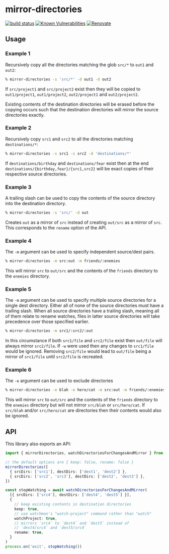 # mirror-directories

[![build status](https://circleci.com/gh/insidewhy/mirror-directories.png?style=shield)](https://circleci.com/gh/insidewhy/mirror-directories)
[![Known Vulnerabilities](https://snyk.io/test/github/insidewhy/mirror-directories/badge.svg)](https://snyk.io/test/github/insidewhy/mirror-directories)
[![Renovate](https://img.shields.io/badge/renovate-enabled-brightgreen.svg)](https://renovatebot.com)

## Usage

### Example 1

Recursively copy all the directories matching the glob `src/*` to `out1` and `out2`:

```bash
% mirror-directories -s 'src/*' -d out1 -d out2
```

If `src/project1` and `src/project2` exist then they will be copied to `out1/project1`, `out1/project2`, `out2/project1` and `out2/project2`.

Existing contents of the destination directories will be erased before the copying occurs such that the destination directories will mirror the source directories exactly.

### Example 2

Recursively copy `src1` and `src2` to all the directories matching `destinations/*`:

```bash
% mirror-directories -s src1 -s src2 -d 'destinations/*'
```

If `destinations/birthday` and `destinations/fear` exist then at the end `destinations/{birthday,fear}/{src1,src2}` will be exact copies of their respective source directories.

### Example 3

A trailing slash can be used to copy the contents of the source directory into the destination directory.

```bash
% mirror-directories -s 'src/' -d out
```

Creates `out` as a mirror of `src` instead of creating `out/src` as a mirror of `src`. This corresponds to the `rename` option of the API.

### Example 4

The `-m` argument can be used to specify independent source/dest pairs.

```bash
% mirror-directories -m src:out -m friends/:enemies
```

This will mirror `src` to `out/src` and the contents of the `friends` directory to the `enemies` directory.

### Example 5

The `-m` argument can be used to specify multiple source directories for a single dest directory. Either all of none of the source directories must have a trailing slash. When all source directories have a trailing slash, meaning all of them relate to rename watches, files in latter source directories will take precedence over those specified earlier.

```bash
% mirror-directories -m src1/:src2/:out
```

In this circumstance if both `src1/file` and `src2/file` exist then `out/file` will always mirror `src2/file`. If `-w` were used then any changes to `src1/file` would be ignored. Removing `src2/file` would lead to `out/file` being a mirror of `src1/file` until `src2/file` is recreated.

### Example 6

The `-e` argument can be used to exclude directories

```bash
% mirror-directories -e blah -e hero/cat -m src:out -m friends/:enemies
```

This will mirror `src` to `out/src` and the contents of the `friends` directory to the `enemies` directory but will not mirror `src/blah` or `src/hero/cat`. If `src/blah` and/or `src/hero/cat` are directories then their contents would also be ignored.

## API

This library also exports an API:

```typescript
import { mirrorDirectories, watchDirectoriesForChangesAndMirror } from 'mirror-directories'

// the default options are { keep: false, rename: false }
mirrorDirectories([
  { srcDirs: ['src1'], destDirs: ['dest1', 'dest2'] },
  { srcDirs: ['src2', 'src3'], destDirs: ['dest2', 'dest3'] },
])

const stopWatching = await watchDirectoriesForChangesAndMirror(
  [{ srcDirs: ['src4'], destDirs: ['dest4', 'dest5'] }],
  {
    // keep existing contents in destination directories
    keep: true,
    // use watchman's "watch-project" command rather than "watch"
    watchProject: true,
    // mirrors `src4` to `dest4` and `dest5` instead of
    // `dest4/src4` and `dest5/src4`
    rename: true,
  }
)
process.on('exit', stopWatching())
```
